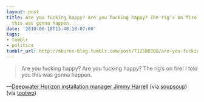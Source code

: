 ```yaml
---
layout: post
title: Are you fucking happy? Are you fucking happy? The rig’s on fire! I told you
  this was gonna happen.
date: '2010-06-18T13:48:18-07:00'
tags:
- tumblr
- politics
tumblr_url: http://mburns-blog.tumblr.com/post/712580308/are-you-fucking-happy-are-you-fucking-happy-the
---
```

<blockquote>Are you fucking happy? Are you fucking happy? The rig’s on fire! I told you this was gonna happen.</blockquote>&#8212;<a href="http://motherjones.com/blue-marble/2010/06/rigs-fire-i-told-you-was-gonna-happen">Deepwater Horizon installation manager Jimmy Harrell</a> (via <a href="http://soupsoup.tumblr.com/">soupsoup</a>) (via <a href="http://zharris.info/">tootwo</a>)
